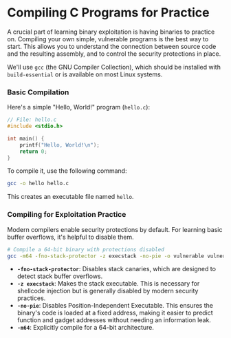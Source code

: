 # Compiling C Programs for Practice

A crucial part of learning binary exploitation is having binaries to practice on. Compiling your own simple, vulnerable programs is the best way to start. This allows you to understand the connection between source code and the resulting assembly, and to control the security protections in place.

We'll use `gcc` (the GNU Compiler Collection), which should be installed with `build-essential` or is available on most Linux systems.

### Basic Compilation

Here's a simple "Hello, World!" program (`hello.c`):

```c
// File: hello.c
#include <stdio.h>

int main() {
    printf("Hello, World!\n");
    return 0;
}
```

To compile it, use the following command:

```bash
gcc -o hello hello.c
```

This creates an executable file named `hello`.

### Compiling for Exploitation Practice

Modern compilers enable security protections by default. For learning basic buffer overflows, it's helpful to disable them.

```bash
# Compile a 64-bit binary with protections disabled
gcc -m64 -fno-stack-protector -z execstack -no-pie -o vulnerable vulnerable.c
```

- **`-fno-stack-protector`**: Disables stack canaries, which are designed to detect stack buffer overflows.
- **`-z execstack`**: Makes the stack executable. This is necessary for shellcode injection but is generally disabled by modern security practices.
- **`-no-pie`**: Disables Position-Independent Executable. This ensures the binary's code is loaded at a fixed address, making it easier to predict function and gadget addresses without needing an information leak.
- **`-m64`**: Explicitly compile for a 64-bit architecture.
